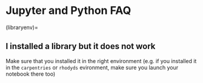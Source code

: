 # Jupyter and Python FAQ

(libraryenv)=
## I installed a library but it does not work

Make sure that you installed it in the right environment (e.g. if you installed it in the `carpentries` or `rhodyds` evironment, make sure you launch your notebook there too)

